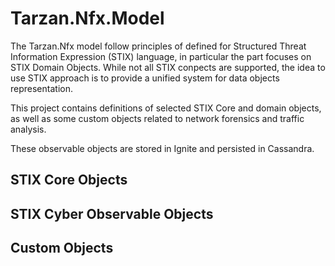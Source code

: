 # Tarzan.Nfx.Model
The Tarzan.Nfx model follow principles of defined for Structured Threat Information Expression (STIX) language, in particular the part focuses on STIX Domain Objects.
While not all STIX conpects are supported, the idea to use STIX approach is to provide a unified system for data objects representation. 

This project contains definitions of selected STIX Core and domain objects, as well as some custom objects related to network forensics and traffic analysis. 

These observable objects are stored in Ignite and persisted in Cassandra.

## STIX Core Objects

## STIX Cyber Observable Objects

## Custom Objects